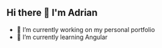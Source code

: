## Hi there 👋 I'm Adrian

- 🔭 I’m currently working on my personal portfolio
- 🌱 I’m currently learning Angular

